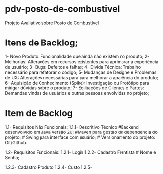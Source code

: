 # pdv-posto-de-combustivel
Projeto Avaliativo sobre Posto de Combustível

# Itens de Backlog;

1- Novo Produto: Funcionalidade que ainda não existem no produto;
2- Melhorias: Alterações em recursos existentes para aprimorar a experiência de usuário;
3- Bugs: Defeitos e falhas;
4- Divida Técnica: Trabalho necessário para refatorar o código;
5- Mudanças de Designe e Problemas de UX: Alterações necessárias para para melhorar a aparência do produto;
6- Aquisição de Conhecimento (Spike): Investigação ou Protótipo para mitigar dúvidas sobre o produto;
7- Soliitações de Clientes e Partes: Demandas vindas de usuários e outras pessoas envolvidas no projeto;

# Item de Backlog

1.1- Requisitos Não Funcionais:
   1.1.1- Descritivo Técnico
           #Backend desenvolvido em Java versão 20;
           #Maven para gestão de dependência do projeto;
           # Swing para interface com usuário;
           # Versionamento do projeto: Git/Github.




1.2- Requisitos Funcionais:
   1.2.1- Login
   1.2.2- Cadastro Frentista
           # Nome e Senha;

   1.2.3- Cadastro Produto
   1.2.4- Custo
   1.2.5-
